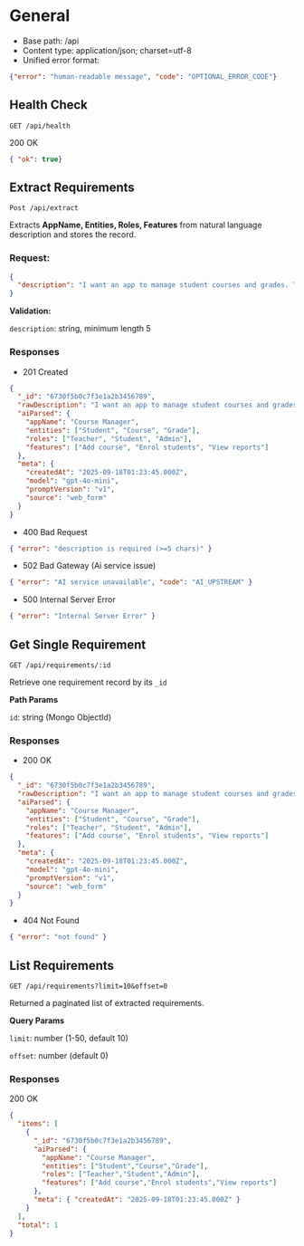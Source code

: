 # **General**

- Base path: /api
- Content type: application/json; charset=utf-8
- Unified error format: 

```json
{"error": "human-readable message", "code": "OPTIONAL_ERROR_CODE"}
```

## Health Check

`GET /api/health`

200 OK

```json
{ "ok": true}
```

## Extract Requirements

`Post /api/extract`

Extracts **AppName, Entities, Roles, Features** from natural language description and stores the record.

### Request:

```json
{
  "description": "I want an app to manage student courses and grades. Teachers add courses, students enrol, and admins manage reports."
}
```

**Validation:**

`description`: string, minimum length 5

### Responses

- 201 Created

```json
{
  "_id": "6730f5b0c7f3e1a2b3456789",
  "rawDescription": "I want an app to manage student courses and grades...",
  "aiParsed": {
    "appName": "Course Manager",
    "entities": ["Student", "Course", "Grade"],
    "roles": ["Teacher", "Student", "Admin"],
    "features": ["Add course", "Enrol students", "View reports"]
  },
  "meta": {
    "createdAt": "2025-09-18T01:23:45.000Z",
    "model": "gpt-4o-mini",
    "promptVersion": "v1",
    "source": "web_form"
  }
}
```

- 400 Bad Request

```json
{ "error": "description is required (>=5 chars)" }
```

- 502 Bad Gateway (Ai service issue)

```json
{ "error": "AI service unavailable", "code": "AI_UPSTREAM" }
```

- 500 Internal Server Error

```json
{ "error": "Internal Server Error" }
```

## Get Single Requirement

`GET /api/requirements/:id`

Retrieve one requirement record by its `_id`

**Path Params**

`id`: string (Mongo ObjectId)

### Responses

- 200 OK

```json
{
  "_id": "6730f5b0c7f3e1a2b3456789",
  "rawDescription": "I want an app to manage student courses and grades...",
  "aiParsed": {
    "appName": "Course Manager",
    "entities": ["Student", "Course", "Grade"],
    "roles": ["Teacher", "Student", "Admin"],
    "features": ["Add course", "Enrol students", "View reports"]
  },
  "meta": {
    "createdAt": "2025-09-18T01:23:45.000Z",
    "model": "gpt-4o-mini",
    "promptVersion": "v1",
    "source": "web_form"
  }
}
```

- 404 Not Found

```json
{ "error": "not found" }
```

## List Requirements

`GET /api/requirements?limit=10&offset=0`

Returned a paginated list of extracted requirements.

**Query Params**

`limit`: number (1-50, default 10)

`offset`: number (default 0)

### Responses

200 OK

```json
{
  "items": [
    {
      "_id": "6730f5b0c7f3e1a2b3456789",
      "aiParsed": {
        "appName": "Course Manager",
        "entities": ["Student","Course","Grade"],
        "roles": ["Teacher","Student","Admin"],
        "features": ["Add course","Enrol students","View reports"]
      },
      "meta": { "createdAt": "2025-09-18T01:23:45.000Z" }
    }
  ],
  "total": 1
}
```



